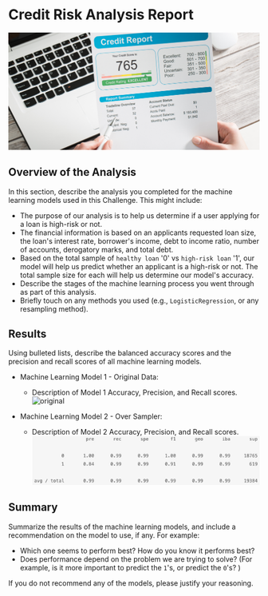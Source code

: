 # Credit Risk Analysis Report
![machinelearning](images/credit_report.jpg)

## Overview of the Analysis

In this section, describe the analysis you completed for the machine learning models used in this Challenge. This might include:

* The purpose of our analysis is to help us determine if a user applying for a loan is high-risk or not.
* The financial information is based on an applicants requested loan size, the loan's interest rate, borrower's income, debt to income ratio, number of accounts, derogatory marks, and total debt.
* Based on the total sample of `healthy loan` '0' vs `high-risk loan` '1', our model will help us predict whether an applicant is a high-risk or not.  The total sample size for each will help us determine our model's accuracy.
* Describe the stages of the machine learning process you went through as part of this analysis.
* Briefly touch on any methods you used (e.g., `LogisticRegression`, or any resampling method).

## Results

Using bulleted lists, describe the balanced accuracy scores and the precision and recall scores of all machine learning models.

* Machine Learning Model 1 - Original Data:
  * Description of Model 1 Accuracy, Precision, and Recall scores.
![original](images/origina_report.jpg)


* Machine Learning Model 2 - Over Sampler:
  * Description of Model 2 Accuracy, Precision, and Recall scores.
![imbalanced](images/imbalanced_report.jpg)

## Summary

Summarize the results of the machine learning models, and include a recommendation on the model to use, if any. For example:
* Which one seems to perform best? How do you know it performs best?
* Does performance depend on the problem we are trying to solve? (For example, is it more important to predict the `1`'s, or predict the `0`'s? )

If you do not recommend any of the models, please justify your reasoning.
